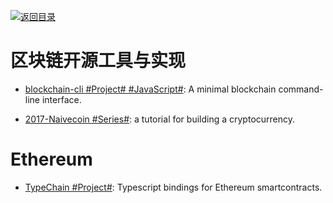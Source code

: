 [![返回目录](https://parg.co/UGo)](https://github.com/wxyyxc1992/Awesome-Reference)

# 区块链开源工具与实现

* [blockchain-cli #Project# #JavaScript#](https://github.com/seanseany/blockchain-cli): A minimal blockchain command-line interface.

* [2017-Naivecoin #Series#](https://lhartikk.github.io/): a tutorial for building a cryptocurrency.

# Ethereum 

* [TypeChain #Project#](https://github.com/Neufund/TypeChain): Typescript bindings for Ethereum smartcontracts.
